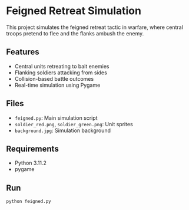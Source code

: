 # Feigned Retreat Simulation

This project simulates the feigned retreat tactic in warfare, where central troops pretend to flee and the flanks ambush the enemy.

## Features
- Central units retreating to bait enemies
- Flanking soldiers attacking from sides
- Collision-based battle outcomes
- Real-time simulation using Pygame

## Files
- `feigned.py`: Main simulation script
- `soldier_red.png`, `soldier_green.png`: Unit sprites
- `background.jpg`: Simulation background

## Requirements
- Python 3.11.2
- pygame

## Run
```bash
python feigned.py
